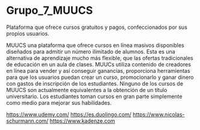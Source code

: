 # Grupo_7_MUUCS
Plataforma que ofrece cursos gratuitos y pagos, confeccionados por sus propios usuarios.

MUUCS una plataforma que  ofrece cursos en línea masivos disponibles diseñados para admitir un número ilimitado de alumnos. Esta es una alternativa de aprendizaje mucho más flexible, que las ofertas tradicionales de educación en un aula de clases.
MUUCs utiliza contenido de creadores en línea para vender y así conseguir ganancias, proporciona herramientas para que los usuarios puedan crear un curso, promocionarlo y ganar dinero con gastos de inscripción de los estudiantes.
Ninguno de los cursos de MUUCS son actualmente equivalentes a la obtención de un título universitario. Los estudiantes toman cursos en gran parte simplemente como medio para mejorar sus habilidades.

https://www.udemy.com/
https://es.duolingo.com/
https://www.nicolas-schurmann.com/
https://www.kadenze.com
